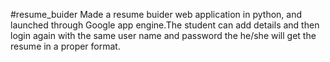 #resume_buider
Made a resume buider web application in python, and launched through Google app engine.The student can add details and then login again with the same user name and password the he/she will get the resume in a proper format.